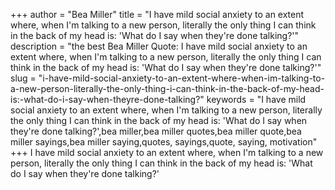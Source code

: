 +++
author = "Bea Miller"
title = "I have mild social anxiety to an extent where, when I'm talking to a new person, literally the only thing I can think in the back of my head is: 'What do I say when they're done talking?'"
description = "the best Bea Miller Quote: I have mild social anxiety to an extent where, when I'm talking to a new person, literally the only thing I can think in the back of my head is: 'What do I say when they're done talking?'"
slug = "i-have-mild-social-anxiety-to-an-extent-where-when-im-talking-to-a-new-person-literally-the-only-thing-i-can-think-in-the-back-of-my-head-is:-what-do-i-say-when-theyre-done-talking?"
keywords = "I have mild social anxiety to an extent where, when I'm talking to a new person, literally the only thing I can think in the back of my head is: 'What do I say when they're done talking?',bea miller,bea miller quotes,bea miller quote,bea miller sayings,bea miller saying,quotes, sayings,quote, saying, motivation"
+++
I have mild social anxiety to an extent where, when I'm talking to a new person, literally the only thing I can think in the back of my head is: 'What do I say when they're done talking?'
